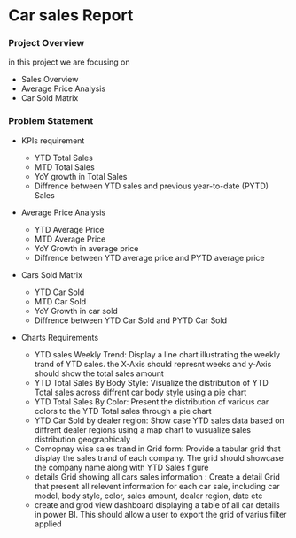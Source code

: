# Car sales Report

### Project Overview
in this project we are focusing on
- Sales Overview
- Average Price Analysis
- Car Sold Matrix

### Problem Statement



- KPIs requirement
  - YTD Total Sales
  - MTD Total Sales
  - YoY growth in Total Sales
  - Diffrence between YTD sales and previous year-to-date (PYTD) Sales
- Average Price Analysis
  - YTD Average Price
  - MTD Average Price
  - YoY Growth in average price
  - Diffrence between YTD average price and PYTD average price
- Cars Sold Matrix
  - YTD Car Sold
  - MTD Car Sold
  - YoY Growth in car sold
  - Diffrence between YTD Car Sold and PYTD Car Sold
 
- Charts Requirements
  - YTD sales Weekly Trend: Display a line chart illustrating the weekly trand of YTD sales. the X-Axis should represnt weeks and y-Axis should show the total sales amount
  - YTD Total Sales By Body Style: Visualize the distribution of YTD Total sales across diffrent car body style using a pie chart
  - YTD Total Sales By Color: Present the distribution of various car colors to the YTD Total sales through a pie chart
  - YTD Car Sold by dealer region: Show case YTD sales data based on diffrent dealer regions using a map chart to vusualize sales distribution geographicaly
  - Comopnay wise sales trand in Grid form: Provide a tabular grid that display the sales trand of each company. The grid should showcase the company name along with YTD Sales figure
  - details Grid showing all cars sales information : Create a detail Grid that present all relevent information for each car sale, including car model, body style, color, sales amount, dealer region, date etc
  - create and grod view dashboard displaying a table of all car details in power BI. This should allow a user to export the grid of varius filter applied
 

